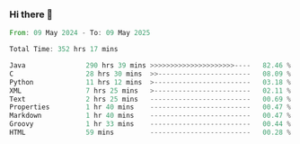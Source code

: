 ### Hi there 👋

<!--
**luoxuanzao/luoxuanzao** is a ✨ _special_ ✨ repository because its `README.md` (this file) appears on your GitHub profile.

Here are some ideas to get you started:

- 🔭 I’m currently working on ...
- 🌱 I’m currently learning ...
- 👯 I’m looking to collaborate on ...
- 🤔 I’m looking for help with ...
- 💬 Ask me about ...
- 📫 How to reach me: ...
- 😄 Pronouns: ...
- ⚡ Fun fact: ...
-->

<!--START_SECTION:waka-->

```rust
From: 09 May 2024 - To: 09 May 2025

Total Time: 352 hrs 17 mins

Java               290 hrs 39 mins >>>>>>>>>>>>>>>>>>>>>----   82.46 %
C                  28 hrs 30 mins  >>-----------------------   08.09 %
Python             11 hrs 12 mins  >------------------------   03.18 %
XML                7 hrs 25 mins   >------------------------   02.11 %
Text               2 hrs 25 mins   -------------------------   00.69 %
Properties         1 hr 40 mins    -------------------------   00.47 %
Markdown           1 hr 40 mins    -------------------------   00.47 %
Groovy             1 hr 33 mins    -------------------------   00.44 %
HTML               59 mins         -------------------------   00.28 %
```

<!--END_SECTION:waka-->